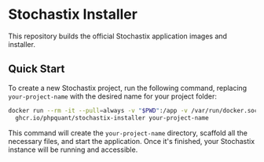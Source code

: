# Stochastix Installer

This repository builds the official Stochastix application images and installer.

## Quick Start

To create a new Stochastix project, run the following command, replacing `your-project-name` with the desired name for your project folder:

```bash
docker run --rm -it --pull=always -v "$PWD":/app -v /var/run/docker.sock:/var/run/docker.sock \
  ghcr.io/phpquant/stochastix-installer your-project-name
```

This command will create the `your-project-name` directory, scaffold all the necessary files, and start the application. Once it's finished, your Stochastix instance will be running and accessible.
